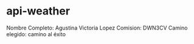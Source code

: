 # api-weather
 
Nombre Completo: Agustina Victoria Lopez
Comision: DWN3CV
Camino elegido: camino al éxito
